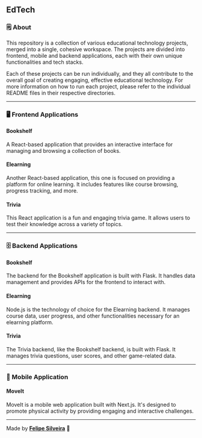 ## EdTech

### 🗒️ About
This repository is a collection of various educational technology projects, merged into a single, cohesive workspace. The projects are divided into frontend, mobile and backend applications, each with their own unique functionalities and tech stacks.

Each of these projects can be run individually, and they all contribute to the overall goal of creating engaging, effective educational technology. For more information on how to run each project, please refer to the individual README files in their respective directories.

---
### 🖥️ Frontend Applications
#### Bookshelf
A React-based application that provides an interactive interface for managing and browsing a collection of books.

#### Elearning
Another React-based application, this one is focused on providing a platform for online learning. It includes features like course browsing, progress tracking, and more.

#### Trivia
This React application is a fun and engaging trivia game. It allows users to test their knowledge across a variety of topics.

---
### 🗄️ Backend Applications
#### Bookshelf
The backend for the Bookshelf application is built with Flask. It handles data management and provides APIs for the frontend to interact with.

#### Elearning
Node.js is the technology of choice for the Elearning backend. It manages course data, user progress, and other functionalities necessary for an elearning platform.

#### Trivia
The Trivia backend, like the Bookshelf backend, is built with Flask. It manages trivia questions, user scores, and other game-related data.

---
### 📱 Mobile Application
#### MoveIt
MoveIt is a mobile web application built with Next.js. It's designed to promote physical activity by providing engaging and interactive challenges.

---

Made by 
    <tr>
    <td align="center"><a href="https://github.com/Silve1ra"><b>Felipe Silveira</b></a> 🤙<br /></td>
    <tr>